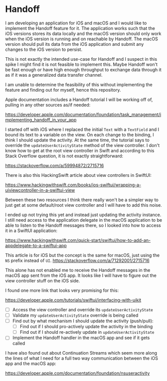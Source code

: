 # Handoff

I am developing an application for iOS and macOS and I would like to implement
the Handoff feature for it. The application works such that the iOS versions
stores its data locally and the macOS version should only work when the iOS
version is running and on reachable by Handoff. The macOS version should pull
its data from the iOS application and submit any changes to the iOS version to
persist.

This is not exactly the intended use-case for Handoff and I suspect in this
spike I might find it is not feasible to implement this. Maybe Handoff won't be
fast enough or have high enough throughput to exchange data through it as if it
was a generalized data transfer channel.

I am unable to determine the feasibility of this without implementing the
feature and finding out for myself, hence this repository.

Apple documentation includes a Handoff tutorial I will be working off of,
pulling in any other sources as/if needed:

https://developer.apple.com/documentation/foundation/task_management/implementing_handoff_in_your_app

I started off with iOS where I replaced the initial `Text` with a `TextField`
and I bound its text to a variable on the view. On each change to the binding, I
think I should update the activity. At the same time, the tutorial says to
override the `updateUserActivityState` method of the view controller. I don't
know how to get at the root view controller in Swift and according to this
Stack Overflow question, it is not exactly straightforward:

https://stackoverflow.com/a/59994872/2715716

There is also this HackingSwift article about view controllers in SwiftUI:

https://www.hackingwithswift.com/books/ios-swiftui/wrapping-a-uiviewcontroller-in-a-swiftui-view

Between these two resources I think there really won't be a simpler way to just
get at some default/root view controller and I will have to add this noise.

I ended up not trying this yet and instead just updating the activity instance.
I still need access to the application delegate in the macOS application to be
able to listen to the Handoff messages there, so I looked into how to access it
in a SwiftUI application:

https://www.hackingwithswift.com/quick-start/swiftui/how-to-add-an-appdelegate-to-a-swiftui-app

This article is for iOS but the concept is the same for macOS, just using the
`NS` prefix instead of `UI`. https://stackoverflow.com/a/71292001/2715716

This alone has not enabled me to receive the Handoff messages in the macOS app
sent from the iOS app. It looks like I will have to figure out the view
controller stuff on the iOS side.

I found one more link that looks very promising for this:

https://developer.apple.com/tutorials/swiftui/interfacing-with-uikit

- [ ] Access the view controller and override its `updateUserActivityState`
- [ ] Validate my `updateUserActivityState` override is being called
- [ ] Find out by what mechanism I should update the activity (push/pull):
  - [ ] Find out if I should pro-actively update the activity in the binding
  - [ ] Find out if I should re-actively update in `updateUserActivityState`
- [ ] Implement the Handoff handler in the macOS app and see if it gets called

I have also found out about Continuation Streams which seem more along the lines
of what I need for a full two way communication between the iOS app and the
macOS app:

https://developer.apple.com/documentation/foundation/nsuseractivity
